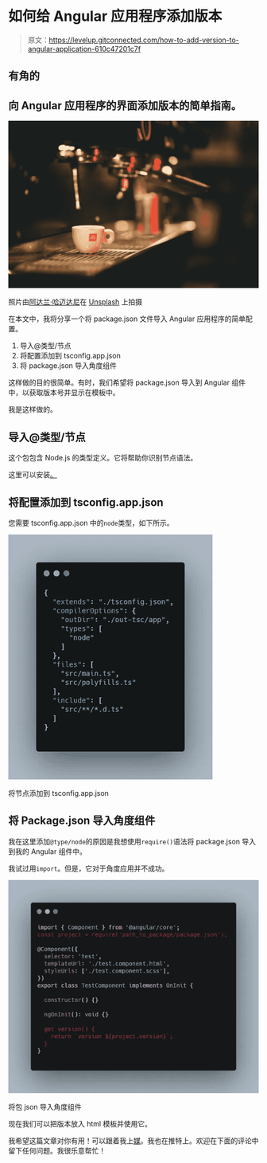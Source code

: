 # 如何给 Angular 应用程序添加版本

> 原文：<https://levelup.gitconnected.com/how-to-add-version-to-angular-application-610c47201c7f>

## 有角的

## 向 Angular 应用程序的界面添加版本的简单指南。

![](img/86fe3ab5b71781566313fc695d74dd9f.png)

照片由[阿达兰·哈迈达尼](https://unsplash.com/@ardalan_h?utm_source=unsplash&utm_medium=referral&utm_content=creditCopyText)在 [Unsplash](https://unsplash.com/s/photos/coffee-cup?utm_source=unsplash&utm_medium=referral&utm_content=creditCopyText) 上拍摄

在本文中，我将分享一个将 package.json 文件导入 Angular 应用程序的简单配置。

1.  导入@类型/节点
2.  将配置添加到 tsconfig.app.json
3.  将 package.json 导入角度组件

这样做的目的很简单。有时，我们希望将 package.json 导入到 Angular 组件中，以获取版本号并显示在模板中。

我是这样做的。

## 导入@类型/节点

这个包包含 Node.js 的类型定义。它将帮助你识别节点语法。

这里可以安装[。](https://www.npmjs.com/package/@types/node)

## 将配置添加到 tsconfig.app.json

您需要 tsconfig.app.json 中的`node`类型，如下所示。

![](img/56d2203eb857342b0a452f002d1d4d1c.png)

将节点添加到 tsconfig.app.json

## 将 Package.json 导入角度组件

我在这里添加`@type/node`的原因是我想使用`require()`语法将 package.json 导入到我的 Angular 组件中。

我试过用`import`。但是，它对于角度应用并不成功。

![](img/98d28273f3848b5e44169c3b52323d34.png)

将包 json 导入角度组件

现在我们可以把版本放入 html 模板并使用它。

我希望这篇文章对你有用！可以跟着我上[媒](https://medium.com/@transonhoang?source=post_page---------------------------)。我也在推特上。欢迎在下面的评论中留下任何问题。我很乐意帮忙！